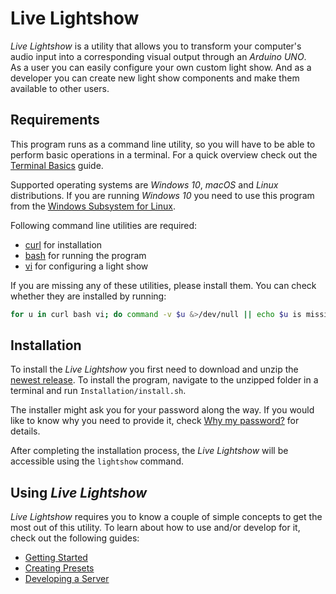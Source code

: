 # Live Lightshow

_Live Lightshow_ is a utility that allows you to transform your computer's audio input into a corresponding visual output through an _Arduino UNO_.  
As a user you can easily configure your own custom light show. And as a developer you can create new light show components and make them available to other users.

## Requirements

This program runs as a command line utility, so you will have to be able to perform basic operations in a terminal. For a quick overview check out the [Terminal Basics](https://github.com/marcusrossel/live-lightshow/blob/master/Documentation/User/Terminal%20Basics.md) guide.

Supported operating systems are _Windows 10_, _macOS_ and _Linux_ distributions. If you are running _Windows 10_ you need to use this program from the [Windows Subsystem for Linux](https://docs.microsoft.com/en-us/windows/wsl/install-win10).

Following command line utilities are required:
* [curl](https://curl.haxx.se/dlwiz/?type=bin) for installation
* [bash](https://www.gnu.org/software/bash/) for running the program
* [vi](https://www.vim.org/download.php) for configuring a light show

If you are missing any of these utilities, please install them. You can check whether they are installed by running:  

```bash
for u in curl bash vi; do command -v $u &>/dev/null || echo $u is missing; done
```

## Installation
To install the _Live Lightshow_ you first need to download and unzip the [newest release](???). To install the program, navigate to the unzipped folder in a terminal and run `Installation/install.sh`.

The installer might ask you for your password along the way. If you would like to know why you need to provide it, check [Why my password?](https://github.com/marcusrossel/live-lightshow/blob/master/Documentation/User/Why%20My%20Password%3F.md) for details.

After completing the installation process, the _Live Lightshow_ will be accessible using the `lightshow` command.


## Using _Live Lightshow_

_Live Lightshow_ requires you to know a couple of simple concepts to get the most out of this utility. To learn about how to use and/or develop for it, check out the following guides:

* [Getting Started](https://github.com/marcusrossel/live-lightshow/blob/master/Documentation/User/Getting%20Started.md)
* [Creating Presets](???)
* [Developing a Server](???)
